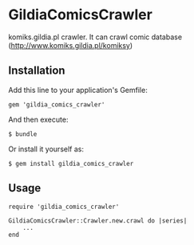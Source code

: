 # GildiaComicsCrawler

komiks.gildia.pl crawler. It can crawl comic database (http://www.komiks.gildia.pl/komiksy)

## Installation

Add this line to your application's Gemfile:

    gem 'gildia_comics_crawler'

And then execute:

    $ bundle

Or install it yourself as:

    $ gem install gildia_comics_crawler

## Usage

    require 'gildia_comics_crawler'

    GildiaComicsCrawler::Crawler.new.crawl do |series|
        ...
    end